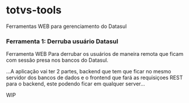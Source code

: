 # totvs-tools

Ferramentas WEB para gerenciamento do Datasul

### Ferramenta 1: Derruba usuário Datasul

Ferramenta WEB Para derrubar os usuários de maneira remota que ficam com sessão presa nos bancos do Datasul.

...A aplicação vai ter 2 partes, backend que tem que ficar no mesmo servidor dos bancos de dados e o frontend que fará as requisiçoes REST para o backend, este podendo ficar em qualquer server...

WIP
